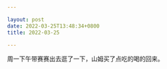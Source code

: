 ```yaml
---

layout: post
date: 2022-03-25T13:48:34+0800
title: 2022-03-25

---
```


周一下午带赛赛出去逛了一下，山姆买了点吃的喝的回来。
